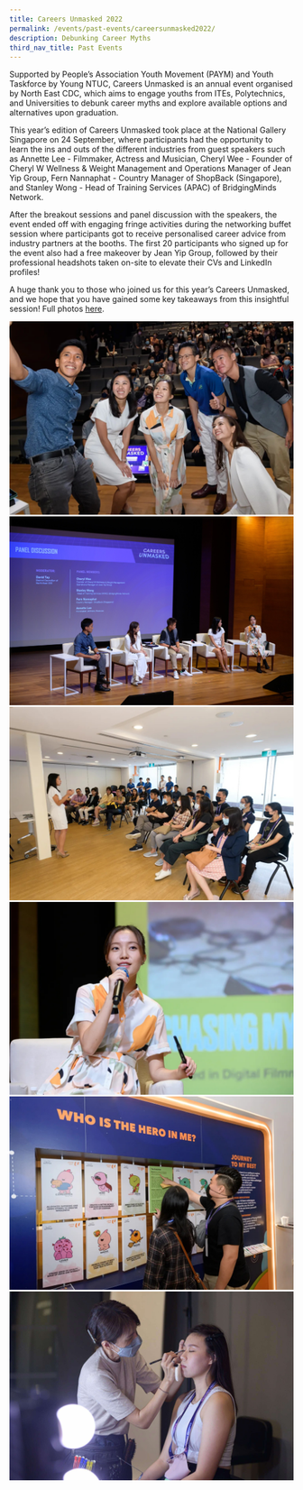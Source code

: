 ```yaml
---
title: Careers Unmasked 2022
permalink: /events/past-events/careersunmasked2022/
description: Debunking Career Myths
third_nav_title: Past Events
---
```

Supported by People’s Association Youth Movement (PAYM) and Youth Taskforce by Young NTUC, Careers Unmasked is an annual event organised by North East CDC, which aims to engage youths from ITEs, Polytechnics, and Universities to debunk career myths and explore available options and alternatives upon graduation.

This year’s edition of Careers Unmasked took place at the National Gallery Singapore on 24 September, where participants had the opportunity to learn the ins and outs of the different industries from guest speakers such as Annette Lee - Filmmaker, Actress and Musician, Cheryl Wee - Founder of Cheryl W Wellness & Weight Management and Operations Manager of Jean Yip Group, Fern Nannaphat - Country Manager of ShopBack (Singapore), and Stanley Wong - Head of Training Services (APAC) of BridgingMinds Network.

After the breakout sessions and panel discussion with the speakers, the event ended off with engaging fringe activities during the networking buffet session where participants got to receive personalised career advice from industry partners at the booths. The first 20 participants who signed up for the event also had a free makeover by Jean Yip Group, followed by their professional headshots taken on-site to elevate their CVs and LinkedIn profiles!

A huge thank you to those who joined us for this year’s Careers Unmasked, and we hope that you have gained some key takeaways from this insightful session! Full photos [here](https://www.facebook.com/media/set/?vanity=NECDC&set=a.463684809127210).

![](/images/Events/Upcoming%20Events/Careers%20Unmasked/a1.jpg)
![](/images/Events/Upcoming%20Events/Careers%20Unmasked/x1.jpg)
![](/images/Events/Upcoming%20Events/Careers%20Unmasked/d1.jpg)
![](/images/Events/Upcoming%20Events/Careers%20Unmasked/c1.jpg)
![](/images/Events/Upcoming%20Events/Careers%20Unmasked/y1.jpg)
![](/images/Events/Upcoming%20Events/Careers%20Unmasked/abc.jpg)